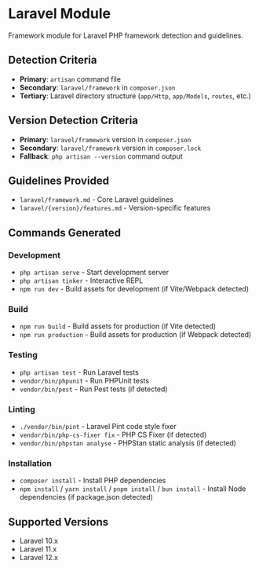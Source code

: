 # Laravel Module

Framework module for Laravel PHP framework detection and guidelines.

## Detection Criteria

- **Primary**: `artisan` command file
- **Secondary**: `laravel/framework` in `composer.json`
- **Tertiary**: Laravel directory structure (`app/Http`, `app/Models`, `routes`, etc.)

## Version Detection Criteria

- **Primary**: `laravel/framework` version in `composer.json`
- **Secondary**: `laravel/framework` version in `composer.lock`
- **Fallback**: `php artisan --version` command output

## Guidelines Provided

- `laravel/framework.md` - Core Laravel guidelines
- `laravel/{version}/features.md` - Version-specific features

## Commands Generated

### Development
- `php artisan serve` - Start development server
- `php artisan tinker` - Interactive REPL
- `npm run dev` - Build assets for development (if Vite/Webpack detected)

### Build
- `npm run build` - Build assets for production (if Vite detected)
- `npm run production` - Build assets for production (if Webpack detected)

### Testing
- `php artisan test` - Run Laravel tests
- `vendor/bin/phpunit` - Run PHPUnit tests
- `vendor/bin/pest` - Run Pest tests (if detected)

### Linting
- `./vendor/bin/pint` - Laravel Pint code style fixer
- `vendor/bin/php-cs-fixer fix` - PHP CS Fixer (if detected)
- `vendor/bin/phpstan analyse` - PHPStan static analysis (if detected)

### Installation
- `composer install` - Install PHP dependencies
- `npm install` / `yarn install` / `pnpm install` / `bun install` - Install Node dependencies (if package.json detected)

## Supported Versions

- Laravel 10.x
- Laravel 11.x
- Laravel 12.x